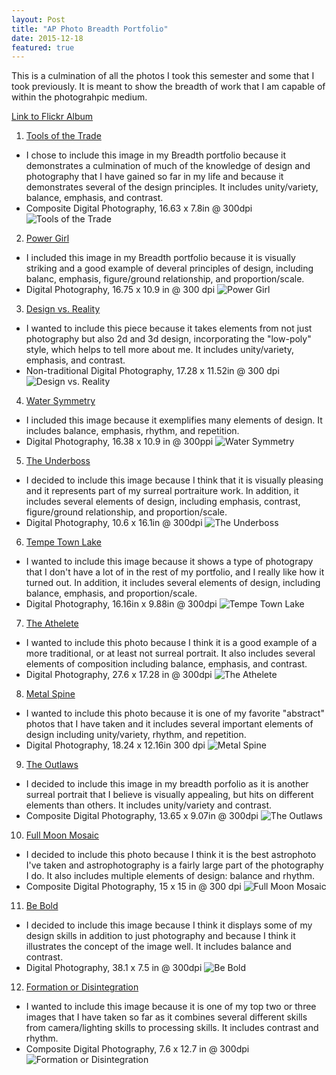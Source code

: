 ```yaml
---
layout: Post
title: "AP Photo Breadth Portfolio"
date: 2015-12-18
featured: true
---
```


This is a culmination of all the photos I took this semester and some that I took previously.
It is meant to show the breadth of work that I am capable of within the photograhpic medium.

[Link to Flickr
Album](https://www.flickr.com/photos/grayolson/albums/72157657526852122)

1. [Tools of the
   Trade](https://www.flickr.com/photos/grayolson/23403412631/in/album-72157657526852122/)
  * I chose to include this image in my Breadth portfolio because it
    demonstrates a culmination of much of the knowledge of design and
photography that I have gained so far in my life and because it
demonstrates several of the design principles. It includes
unity/variety, balance, emphasis, and contrast.
  * Composite Digital Photography, 16.63 x 7.8in @ 300dpi
![Tools of the
Trade](https://farm6.staticflickr.com/5803/23403412631_b4f54faae0_k_d.jpg)

2. [Power
   Girl](https://www.flickr.com/photos/grayolson/21205846815/in/album-72157657526852122/)
  * I included this image in my Breadth portfolio because it is visually
    striking and a good example of deveral principles of design,
including balanc, emphasis, figure/ground relationship, and
proportion/scale.
  * Digital Photography, 16.75 x 10.9 in @ 300 dpi
![Power
Girl](https://farm6.staticflickr.com/5707/21205846815_1463da4ccb_k_d.jpg)

3. [Design vs.
   Reality](https://www.flickr.com/photos/grayolson/16294695345/in/album-72157657526852122/)
  * I wanted to include this piece because it takes elements from not
    just photography but also 2d and 3d design, incorporating the
"low-poly" style, which helps to tell more about me. It includes
unity/variety, emphasis, and contrast.
  * Non-traditional Digital Photography, 17.28 x 11.52in @ 300 dpi
![Design vs.
Reality](https://farm9.staticflickr.com/8587/16294695345_3514a267cc_k_d.jpg)

4. [Water
   Symmetry](https://www.flickr.com/photos/grayolson/20129680024/in/album-72157657526852122/)
  * I included this image because it exemplifies many elements of
    design. It includes balance, emphasis, rhythm, and repetition.
  * Digital Photography, 16.38 x 10.9 in @ 300ppi
![Water
Symmetry](https://farm6.staticflickr.com/5622/20129680024_836392120d_k_d.jpg)

5. [The
   Underboss](https://www.flickr.com/photos/grayolson/20905174509/in/album-72157657526852122/)
  * I decided to include this image because I think that it is visually
    pleasing and it represents part of my surreal portraiture work. In
addition, it includes several elements of design, including emphasis,
contrast, figure/ground relationship, and proportion/scale.
  * Digital Photography, 10.6 x 16.1in @ 300dpi
![The
Underboss](https://farm6.staticflickr.com/5790/20905174509_4dc106054d_k_d.jpg)

6. [Tempe Town
   Lake](https://www.flickr.com/photos/grayolson/23235840385/in/album-72157657526852122/)
  * I wanted to include this image because it shows a type of photograpy
    that I don't have a lot of in the rest of my portfolio, and I really
like how it turned out. In addition, it includes several elements of
design, including balance, emphasis, and proportion/scale.
  * Digital Photography, 16.16in x 9.88in @ 300dpi
![Tempe Town
Lake](https://farm1.staticflickr.com/738/23235840385_3cfa68a1bf_k_d.jpg)

7. [The
   Athelete](https://www.flickr.com/photos/grayolson/21119615210/in/album-72157657526852122/)
  * I wanted to include this photo because I think it is a good example
    of a more traditional, or at least not surreal portrait. It also
includes several elements of composition including balance, emphasis,
and contrast.
  * Digital Photography, 27.6 x 17.28 in @ 300dpi
![The
Athelete](https://farm6.staticflickr.com/5622/21119615210_3a80a190ed_k_d.jpg)

8. [Metal
   Spine](https://www.flickr.com/photos/grayolson/20565519189/in/album-72157657526852122/)
  * I wanted to include this photo because it is one of my favorite
    "abstract" photos that I have taken and it includes several
important elements of design including unity/variety, rhythm, and
repetition.
  * Digital Photography, 18.24 x 12.16in 300 dpi
![Metal
Spine](https://farm1.staticflickr.com/642/20565519189_63e6da9e97_k_d.jpg)

9. [The
   Outlaws](https://www.flickr.com/photos/grayolson/20692641713/in/album-72157657526852122/)
  * I decided to include this image in my breadth porfolio as it is
    another surreal portrait that I believe is visually appealing, but
hits on different elements than others. It includes unity/variety and
contrast.
  * Composite Digital Photography, 13.65 x 9.07in @ 300dpi
![The
Outlaws](https://farm1.staticflickr.com/564/20692641713_04d9db8c0e_k_d.jpg)

10. [Full Moon Mosaic](https://www.flickr.com/photos/grayolson/17340881948/in/album-72157657526852122/)
  * I decided to include this photo because I think it is the best
    astrophoto I've taken and astrophotography is a fairly large part of
the photography I do. It also includes multiple elements of design:
balance and rhythm.
  * Composite Digital Photography, 15 x 15 in @ 300 dpi
![Full Moon
Mosaic](https://farm9.staticflickr.com/8780/17340881948_fa7e6c41cf_k_d.jpg)

11. [Be Bold](https://www.flickr.com/photos/grayolson/21670712366/in/album-72157657526852122/)
  * I decided to include this image because I think it displays some of
    my design skills in addition to just photography and because I think
it illustrates the concept of the image well. It includes balance and
contrast.
  * Digital Photography, 38.1 x 7.5 in @ 300dpi
![Be
Bold](https://farm1.staticflickr.com/664/21670712366_4ec369f2bf_k_d.jpg)

12. [Formation or Disintegration](https://www.flickr.com/photos/grayolson/21319009529/in/album-72157657526852122/)
  * I wanted to include this image because it is one of my top two or
    three images that I have taken so far as it combines several
different skills from camera/lighting skills to processing skills. It
includes contrast and rhythm.
  * Composite Digital Photography, 7.6 x 12.7 in @ 300dpi
![Formation or
Disintegration](https://farm6.staticflickr.com/5713/21319009529_403afc0076_k_d.jpg)


